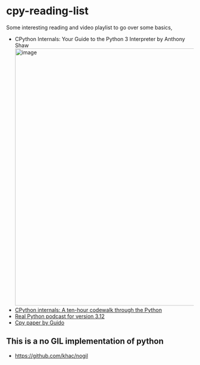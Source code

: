 # cpy-reading-list

Some interesting reading and video playlist to go over some basics,
- CPython Internals: Your Guide to the Python 3 Interpreter by Anthony Shaw
  <img width="691" alt="image" src="https://github.com/khac/cpy-reading-list/assets/25533953/484e44a5-353f-4474-822d-970adfee0314">
- [CPython internals: A ten-hour codewalk through the Python](https://www.youtube.com/playlist?list=PLzV58Zm8FuBL6OAv1Yu6AwXZrnsFbbR0S)
- [Real Python podcast for version 3.12](https://realpython.com/podcasts/rpp/175/)
- [Cpy paper by Guido](https://paper.dropbox.com/doc/Yet-another-guided-tour-of-CPython-XY7KgFGn88zMNivGJ4Jzv)

## This is a no GIL implementation of python
- https://github.com/khac/nogil
